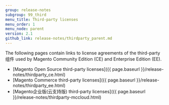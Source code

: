 ```yaml
---
group: release-notes
subgroup: 99_third
menu_title: Third-party licenses
menu_order: 1
menu_node: parent
version: 2.1
github_link: release-notes/thirdparty_parent.md
---
```


The following pages contain links to license agreements of the third-party 组件 used by Magento Community Edition (CE) and Enterprise Edition (EE).

*	[Magento Open Source third-party licenses]({{ page.baseurl }}/release-notes/thirdparty_ce.html)
*	[Magento Commerce third-party licenses]({{ page.baseurl }}/release-notes/thirdparty_ee.html)
*	[Magento企业版(云支持版) third-party licenses]({{ page.baseurl }}/release-notes/thirdparty-mccloud.html)
